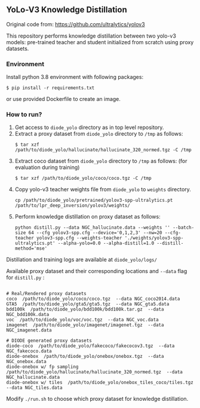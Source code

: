 ## YoLo-V3 Knowledge Distillation

Original code from: https://github.com/ultralytics/yolov3 


This repository performs knowledge distillation between two yolo-v3 models: pre-trained teacher and student initialized from scratch using proxy datasets. 

### Environment

Install python 3.8 environment with following packages:

```
$ pip install -r requirements.txt
```

or use provided Dockerfile to create an image. 


### How to run?

1. Get access to `diode_yolo` directory as in top level repository. 
2. Extract a proxy dataset from `diode_yolo` directory to `/tmp` as follows:
   ``` 
   $ tar xzf /path/to/diode_yolo/hallucinate/hallucinate_320_normed.tgz -C /tmp
   ```
3. Extract coco dataset from `diode_yolo` directory to `/tmp` as follows: (for evaluation during training)
   ```
   $ tar xzf /path/to/diode_yolo/coco/coco.tgz -C /tmp
   ```
3. Copy yolo-v3 teacher weights file from `diode_yolo` to `weights` directory.
   ```
   cp /path/to/diode_yolo/pretrained/yolov3-spp-ultralytics.pt /path/to/lpr_deep_inversion/yolov3/weights/
   ```
3. Perform knowledge distillation on proxy dataset as follows:
   ```
   python distill.py --data NGC_hallucinate.data --weights '' --batch-size 64 --cfg yolov3-spp.cfg --device='0,1,2,3' --nw=20 --cfg-teacher yolov3-spp.cfg --weights-teacher './weights/yolov3-spp-ultralytics.pt' --alpha-yolo=0.0 --alpha-distill=1.0 --distill-method='mse'
   ```

Distillation and training logs are available at `diode_yolo/logs/` 

Available proxy dataset and their corresponding locations and `--data` flag for `distill.py` :

```

# Real/Rendered proxy datasets
coco  /path/to/diode_yolo/coco/coco.tgz  --data NGC_coco2014.data
GTA5  /path/to/diode_yolo/gta5/gta5.tgz  --data NGC_gta5.data
bdd100k  /path/to/diode_yolo/bdd100k/bdd100k.tar.gz  --data NGC_bdd100k.data
voc  /path/to/diode_yolo/voc/voc.tgz  --data NGC_voc.data
imagenet  /path/to/diode_yolo/imagenet/imagenet.tgz  --data NGC_imagenet.data

# DIODE generated proxy datasets
diode-coco  /path/to/diode_yolo/fakecoco/fakecocov3.tgz  --data NGC_fakecoco.data
diode-onebox  /path/to/diode_yolo/onebox/onebox.tgz  --data NGC_onebox.data
diode-onebox w/ fp sampling  /path/to/diode_yolo/hallucinate/hallucinate_320_normed.tgz  --data NGC_hallucinate.data
diode-onebox w/ tiles  /path/to/diode_yolo/onebox_tiles_coco/tiles.tgz  --data NGC_tiles.data
```

Modify `./run.sh` to choose which proxy dataset for knowledge distillation.  

